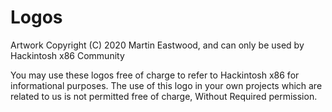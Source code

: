 # Logos

Artwork Copyright (C) 2020 Martin Eastwood, and can only be used by Hackintosh x86 Community

You may use these logos free of charge to refer to Hackintosh x86 for informational purposes. The use of this logo in your own projects which are related to us is not permitted free of charge, Without Required permission. 
